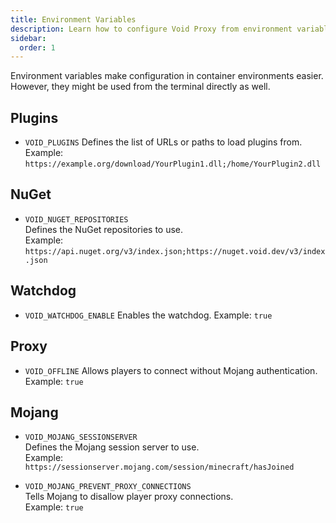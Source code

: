 ```yaml
---
title: Environment Variables
description: Learn how to configure Void Proxy from environment variables.
sidebar:
  order: 1
---
```


Environment variables make configuration in container environments easier.
However, they might be used from the terminal directly as well.

## Plugins
- `VOID_PLUGINS`
  Defines the list of URLs or paths to load plugins from.
  Example: `https://example.org/download/YourPlugin1.dll;/home/YourPlugin2.dll`
 
## NuGet
- `VOID_NUGET_REPOSITORIES`  
  Defines the NuGet repositories to use.  
  Example: `https://api.nuget.org/v3/index.json;https://nuget.void.dev/v3/index.json`

## Watchdog
- `VOID_WATCHDOG_ENABLE`
  Enables the watchdog.
  Example: `true`

## Proxy
- `VOID_OFFLINE`
  Allows players to connect without Mojang authentication.
  Example: `true`

## Mojang
- `VOID_MOJANG_SESSIONSERVER`  
  Defines the Mojang session server to use.  
  Example: `https://sessionserver.mojang.com/session/minecraft/hasJoined`

- `VOID_MOJANG_PREVENT_PROXY_CONNECTIONS`  
  Tells Mojang to disallow player proxy connections.  
  Example: `true`